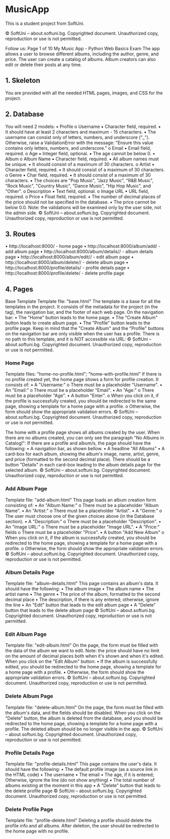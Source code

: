 # MusicApp
This is a student project from SoftUni.


© SoftUni – about.softuni.bg. Copyrighted document. Unauthorized copy, reproduction or use is not permitted.

Follow us: Page 1 of 10
My Music App - Python Web Basics Exam
The app allows a user to browse different albums, including the author, genre, and price. The user can create a
catalog of albums. Album creators can also edit or delete their posts at any time.
## 1. Skeleton
You are provided with all the needed HTML pages, images, and CSS for the project.
## 2. Database
You will need 2 models:
• Profile
o Username
▪ Character field, required.
▪ It should have at least 2 characters and maximum - 15 characters.
▪ The username can consist only of letters, numbers, and underscore ("_"). Otherwise, raise
a ValidationError with the message: "Ensure this value contains only letters,
numbers, and underscore."
o Email
▪ Email field, required.
o Age
▪ Integer field, optional.
▪ The age cannot be below 0.
• Album
o Album Name
▪ Character field, required.
▪ All album names must be unique.
▪ It should consist of a maximum of 30 characters.
o Artist
▪ Character field, required.
▪ It should consist of a maximum of 30 characters.
o Genre
▪ Char field, required.
▪ It should consist of a maximum of 30 characters.
▪ The choices are "Pop Music", "Jazz Music", "R&B Music", "Rock Music",
"Country Music", "Dance Music", "Hip Hop Music", and "Other".
o Description
▪ Text field, optional.
o Image URL
▪ URL field, required.
o Price
▪ Float field, required.
▪ The number of decimal places of the price should not be specified in the database.
▪ The price cannot be below 0.0.
Note: the validations will be examined only by the user side, not the admin side.
© SoftUni – about.softuni.bg. Copyrighted document. Unauthorized copy, reproduction or use is not permitted.


## 3. Routes
• http://localhost:8000/ - home page
• http://localhost:8000/album/add/ - add album page
• http://localhost:8000/album/details/<id>/ - album details page
• http://localhost:8000/album/edit/<id>/ - edit album page
• http://localhost:8000/album/delete/<id>/ - delete album page
• http://localhost:8000/profile/details/ - profile details page
• http://localhost:8000/profile/delete/ - delete profile page
## 4. Pages
Base Template
Template file: "base.html"
The template is a base for all the templates in the project. It consists of the metadata for the project (in the <head>
tag), the navigation bar, and the footer of each web page. On the navigation bar:
• The "Home" button leads to the home page.
• The "Create Album" button leads to create album page.
• The "Profile" button leads to the profile page.
Keep in mind that the "Create Album" and the "Profile" buttons on the navigation bar are only visible when
the user has a profile.
There is no path to this template, and it is NOT accessible via URL:
© SoftUni – about.softuni.bg. Copyrighted document. Unauthorized copy, reproduction or use is not permitted.


### Home Page 
Template files: "home-no-profile.html"; "home-with-profile.html"
If there is no profile created yet, the home page shows a form for profile creation. It consists of:
• A "Username:"
o There must be a placeholder "Username".
• An "Email:"
o There must be a placeholder "Email".
• An "Age:"
o There must be a placeholder "Age".
• A button "Enter".
o When you click on it, if the profile is successfully created, you should be redirected to the same
page, showing a template for a home page with a profile.
o Otherwise, the form should show the appropriate validation errors.
© SoftUni – about.softuni.bg. Copyrighted document. Unauthorized copy, reproduction or use is not permitted.


The home with a profile page shows all albums created by the user. When there are no albums created, you can
only see the paragraph "No Albums in Catalog!":
If there are a profile and album/s, the page should have the following:
• A navigation bar, as shown bellow.
• A headline "All Albums"
• A card-box for each album, showing the album's image, name, artist, genre, and price (formatted to the
second decimal place). There should be a button "Details" in each card-box leading to the album details
page for the selected album.
© SoftUni – about.softuni.bg. Copyrighted document. Unauthorized copy, reproduction or use is not permitted.


### Add Album Page
Template file: "add-album.html"
This page loads an album creation form consisting of:
• An "Album Name:"
o There must be a placeholder "Album Name".
• An "Artist:"
o There must be a placeholder "Artist".
• A "Genre:"
o The user must choose one of the given choices above (in the Database section).
• A "Description:"
o There must be a placeholder "Description".
• An "Image URL:"
o There must be a placeholder "Image URL".
• A "Price:" fields
o There must be a placeholder "Price".
• A button "Add New Album"
o When you click on it, if the album is successfully created, you should be redirected to the home
page, showing a template for a home page with a profile.
o Otherwise, the form should show the appropriate validation errors.
© SoftUni – about.softuni.bg. Copyrighted document. Unauthorized copy, reproduction or use is not permitted.


### Album Details Page
Template file: "album-details.html"
This page contains an album's data. It should have the following:
• The album image
• The album name
• The artist name
• The genre
• The price of the album, formatted to the second decimal place
• The description, if there is any entered; otherwise, ignore the line
• An "Edit" button that leads to the edit album page
• A "Delete" button that leads to the delete album page
© SoftUni – about.softuni.bg. Copyrighted document. Unauthorized copy, reproduction or use is not permitted.


### Edit Album Page 
Template file: "edit-album.html"
On the page, the form must be filled with the data of the album we want to edit.
Note: the price should have no limit on the amount of decimal places both when it's shown and when it's edited.
When you click on the "Edit Album" button:
• If the album is successfully edited, you should be redirected to the home page, showing a template for a
home page with a profile.
• Otherwise, the form should show the appropriate validation errors.
© SoftUni – about.softuni.bg. Copyrighted document. Unauthorized copy, reproduction or use is not permitted.


### Delete Album Page
Template file: "delete-album.html"
On the page, the form must be filled with the album's data, and the fields should be disabled. When you click on
the "Delete" button, the album is deleted from the database, and you should be redirected to the home page,
showing a template for a home page with a profile.
The deleted album should be no longer visible in the app.
© SoftUni – about.softuni.bg. Copyrighted document. Unauthorized copy, reproduction or use is not permitted.


### Profile Details Page
Template file: "profile-details.html"
This page contains the user's data. It should have the following:
• The default profile image (as a source link in the HTML code)
• The username
• The email
• The age, if it is entered; Otherwise, ignore the line (do not show anything)
• The total number of albums existing at the moment in this app
• A "Delete" button that leads to the delete profile page
© SoftUni – about.softuni.bg. Copyrighted document. Unauthorized copy, reproduction or use is not permitted.


### Delete Profile Page
Template file: "profile-delete.html"
Deleting a profile should delete the profile info and all albums. After deletion, the user should be redirected to the
home page with no profile.